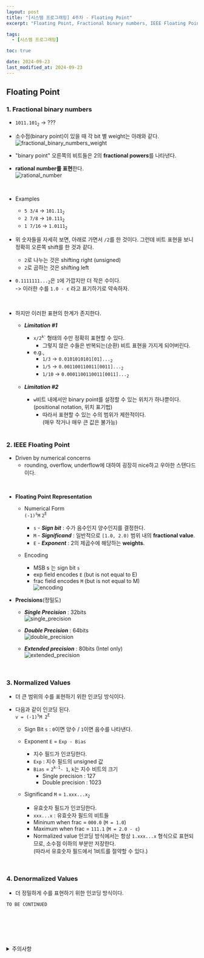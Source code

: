 ```yaml
---
layout: post
title: "[시스템 프로그래밍] 4주차 - Floating Point"
excerpt: "Floating Point, Fractional binary numbers, IEEE Floating Point, Normalized numbers, Denormalized numbers"

tags:
  - [시스템 프로그래밍]

toc: true

date: 2024-09-23
last_modified_at: 2024-09-23
---
```

## Floating Point
### 1. Fractional binary numbers
- `1011.101`<sub>`2`</sub> -> ???

- 소수점(binary point)이 있을 때 각 bit 별 weight는 아래와 같다.  
![fractional_binary_numbers_weight][def]  

- "binary point" 오른쪽의 비트들은 2의 **fractional powers**를 나타낸다.  
- **rational number를 표현**한다.  
![rational_number][def2]  

<br>

- Examples  
  - `5 3/4`  ->  `101.11`<sub>`2`</sub>
  - `2 7/8`  ->  `10.111`<sub>`2`</sub>
  - `1 7/16`  ->  `1.0111`<sub>`2`</sub>  

- 위 숫자들을 자세히 보면, 아래로 가면서 `/2`를 한 것이다. 그런데 비트 표현을 보니 정확히 오른쪽 shift를 한 것과 같다.  

  - `2`로 나누는 것은 shifting right (unsigned)
  - `2`로 곱하는 것은 shifting left

- `0.1111111...`<sub>`2`</sub>은 `1`에 가깝지만 더 작은 수이다.  
-> 이러한 수를 `1.0 - ε` 라고 표기하기로 약속하자.  

<br>

- 하지만 이러한 표현의 한계가 존지한다.  
  - ***Limitation #1***
    - `x/2`<sup>`k`</sup>` 형태의 수만 정확히 표현할 수 있다.  
      - 그렇지 않은 수들은 반복되는(순환) 비트 표현을 가지게 되어버린다.  
    - e.g.,  
      - `1/3` -> `0.0101010101[01]...`<sub>`2`</sub>
      - `1/5`  ->   `0.001100110011[0011]...`<sub>`2`</sub>
      - `1/10`  ->  `0.0001100110011[0011]...`<sub>`2`</sub>

  - ***Limitation #2***
    - `w`비트 내에서만 binary point를 설정할 수 있는 위치가 하나뿐이다. (positional notation, 위치 표기법)  
      - 따라서 표현할 수 있는 수의 범위가 제한적이다.  
      (매우 작거나 매우 큰 값은 불가능)

    <br>

### 2. IEEE Floating Point  
- Driven by numerical concerns
  - rounding, overflow, underflow에 대하여 굉장히 nice하고 우아한 스탠다드이다.

<br>

- **Floating Point Representation**
  - Numerical Form  
  `(-1)`<sup>`s`</sup>`M` `2`<sup>`E`</sup>
    - `s` - ***Sign bit*** : 수가 음수인지 양수인지를 결정한다.  
    - `M` - ***Significand*** : 일반적으로 `[1.0, 2.0)` 범위 내의 **fractional value**.
    - `E` - ***Exponent*** : 2의 제곱수에 해당하는 **weights**.  

  - Encoding
    - MSB s 는 sign bit `s`
    - exp field encodes `E` (but is not equal to E)
    - frac field encodes `M` (but is not equal to M)  
    ![encoding][def3]  

- **Precisions**(정밀도)
  - ***Single Precision*** : 32bits  
  ![single_precision][def4]

  - ***Double Precision*** : 64bits  
  ![double_precision][def5]  

  - ***Extended precision*** : 80bits (Intel only)  
  ![extended_precision][def6]  

  <br>

### 3. Normalized Values
- 더 큰 범위의 수를 표현하기 위한 인코딩 방식이다.  

- 다음과 같이 인코딩 된다.  
`v = (-1)`<sup>`s`</sup>`M 2`<sup>`E`</sup>

  - Sign Bit `s` : `0`이면 양수 / `1`이면 음수를 나타낸다.  

  - Exponent `E` = `Exp - Bias`
    - 지수 필드가 인코딩한다.
    - `Exp` : 지수 필드의 unsigned 값
    - `Bias` = `2`<sup>`k-1`</sup>`- 1`, `k`는 지수 비트의 크기  
      - Single precision : 127
      - Double precision : 1023
  
  - Significand `M` = `1.xxx...x`<sub>`2`</sub>  
    - 유효숫자 필드가 인코딩한다.
    - `xxx...x` : 유효숫자 필드의 비트들
    - Mininum when frac = `000.0` (`M = 1.0`)
    - Maximum when frac = `111.1` (`M = 2.0 - ε`)
    - Normalized value 인코딩 방식에서는 항상 `1.xxx...x` 형식으로 표현되므로, 소수점 이하의 부분만 저장한다.  
    (따라서 유효숫자 필드에서 1비트를 절약할 수 있다.)

<br>

### 4. Denormalized Values
- 더 정밀하게 수를 표현하기 위한 인코딩 방식이다.  

```
TO BE CONTINUED
```  

<br>

<br>
<br>
<br>
<br>
<details>
<summary>주의사항</summary>
<div markdown="1">  

이 포스팅은 강원대학교 송원준 교수님의 시스템 프로그래밍 수업을 들으며 내용을 정리 한 것입니다.  
수업 내용에 대한 저작권은 교수님께 있으니,  
다른 곳으로의 무분별한 내용 복사를 자제해 주세요.  

</div>
</details>

[def]: https://i.imgur.com/SrYisM4.png
[def2]: https://i.imgur.com/FvSRmB1.png
[def3]: https://i.imgur.com/mMyeoJE.png
[def4]: https://i.imgur.com/BuoWKbD.png
[def5]: https://i.imgur.com/PkAE7WN.png
[def6]: https://i.imgur.com/9izMLIM.png